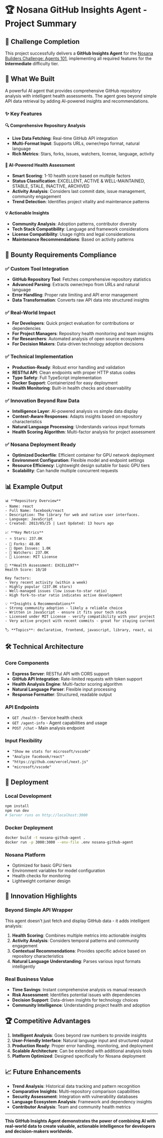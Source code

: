 # 🏆 Nosana GitHub Insights Agent - Project Summary

## 🎯 Challenge Completion

This project successfully delivers a **GitHub Insights Agent** for the [Nosana Builders Challenge: Agents 101](https://earn.superteam.fun/listing/agent-challenge), implementing all required features for the **Intermediate** difficulty tier.

## 🚀 What We Built

A powerful AI agent that provides comprehensive GitHub repository analysis with intelligent health assessments. The agent goes beyond simple API data retrieval by adding AI-powered insights and recommendations.

### ✨ Key Features

#### 🔍 **Comprehensive Repository Analysis**
- **Live Data Fetching**: Real-time GitHub API integration
- **Multi-Format Input**: Supports URLs, owner/repo format, natural language
- **Rich Metrics**: Stars, forks, issues, watchers, license, language, activity

#### 🧠 **AI-Powered Health Assessment**
- **Smart Scoring**: 1-10 health score based on multiple factors
- **Status Classification**: EXCELLENT, ACTIVE & WELL-MAINTAINED, STABLE, STALE, INACTIVE, ARCHIVED
- **Activity Analysis**: Considers last commit date, issue management, community engagement
- **Trend Detection**: Identifies project vitality and maintenance patterns

#### 💡 **Actionable Insights**
- **Community Analysis**: Adoption patterns, contributor diversity
- **Tech Stack Compatibility**: Language and framework considerations
- **License Compatibility**: Usage rights and legal considerations
- **Maintenance Recommendations**: Based on activity patterns

## 🏅 Bounty Requirements Compliance

### ✅ **Custom Tool Integration** 
- **GitHub Repository Tool**: Fetches comprehensive repository statistics
- **Advanced Parsing**: Extracts owner/repo from URLs and natural language
- **Error Handling**: Proper rate limiting and API error management
- **Data Transformation**: Converts raw API data into structured insights

### ✅ **Real-World Impact**
- **For Developers**: Quick project evaluation for contributions or dependencies
- **For Project Managers**: Repository health monitoring and team insights
- **For Researchers**: Automated analysis of open source ecosystems
- **For Decision Makers**: Data-driven technology adoption decisions

### ✅ **Technical Implementation**
- **Production-Ready**: Robust error handling and validation
- **RESTful API**: Clean endpoints with proper HTTP status codes
- **Type Safety**: Full TypeScript implementation
- **Docker Support**: Containerized for easy deployment
- **Health Monitoring**: Built-in health checks and observability

### ✅ **Innovation Beyond Raw Data**
- **Intelligence Layer**: AI-powered analysis vs simple data display
- **Context-Aware Responses**: Adapts insights based on repository characteristics
- **Natural Language Processing**: Understands various input formats
- **Health Scoring Algorithm**: Multi-factor analysis for project assessment

### ✅ **Nosana Deployment Ready**
- **Optimized Dockerfile**: Efficient container for GPU network deployment
- **Environment Configuration**: Flexible model and endpoint settings
- **Resource Efficiency**: Lightweight design suitable for basic GPU tiers
- **Scalability**: Can handle multiple concurrent requests

## 📊 Example Output

```
📊 **Repository Overview**
- Name: react
- Full Name: facebook/react
- Description: The library for web and native user interfaces.
- Language: JavaScript
- Created: 2013/05/25 | Last Updated: 13 hours ago

📈 **Key Metrics**
- ⭐ Stars: 237.0K
- 🍴 Forks: 48.8K
- 🐛 Open Issues: 1.0K
- 👀 Watchers: 237.0K
- 📄 License: MIT License

🏥 **Health Assessment: EXCELLENT**
Health Score: 10/10

Key factors:
- Very recent activity (within a week)
- Highly popular (237.0K stars)
- Well-managed issues (low issue-to-star ratio)
- High fork-to-star ratio indicates active development

💡 **Insights & Recommendations**
- Strong community adoption - likely a reliable choice
- Written in JavaScript - ensure it fits your tech stack
- Licensed under MIT License - verify compatibility with your project
- Very active project with recent commits - great for staying current

🏷️ **Topics**: declarative, frontend, javascript, library, react, ui
```

## 🛠️ Technical Architecture

### **Core Components**
- **Express Server**: RESTful API with CORS support
- **GitHub API Integration**: Rate-limited requests with token support
- **Health Analysis Engine**: Multi-factor scoring algorithm
- **Natural Language Parser**: Flexible input processing
- **Response Formatter**: Structured, readable output

### **API Endpoints**
- `GET /health` - Service health check
- `GET /agent-info` - Agent capabilities and usage
- `POST /chat` - Main analysis endpoint

### **Input Flexibility**
- `"Show me stats for microsoft/vscode"`
- `"Analyze facebook/react"`
- `"https://github.com/vercel/next.js"`
- `"microsoft/vscode"`

## 🚀 Deployment

### **Local Development**
```bash
npm install
npm run dev
# Server runs on http://localhost:3000
```

### **Docker Deployment**
```bash
docker build -t nosana-github-agent .
docker run -p 3000:3000 --env-file .env nosana-github-agent
```

### **Nosana Platform**
- Optimized for basic GPU tiers
- Environment variables for model configuration
- Health checks for monitoring
- Lightweight container design

## 🎯 Innovation Highlights

### **Beyond Simple API Wrapper**
This agent doesn't just fetch and display GitHub data - it adds intelligent analysis:

1. **Health Scoring**: Combines multiple metrics into actionable insights
2. **Activity Analysis**: Considers temporal patterns and community engagement
3. **Contextual Recommendations**: Provides specific advice based on repository characteristics
4. **Natural Language Understanding**: Parses various input formats intelligently

### **Real Business Value**
- **Time Savings**: Instant comprehensive analysis vs manual research
- **Risk Assessment**: Identifies potential issues with dependencies
- **Decision Support**: Data-driven insights for technology choices
- **Community Intelligence**: Understanding project health and adoption

## 🏆 Competitive Advantages

1. **Intelligent Analysis**: Goes beyond raw numbers to provide insights
2. **User-Friendly Interface**: Natural language input and structured output
3. **Production Ready**: Proper error handling, monitoring, and deployment
4. **Scalable Architecture**: Can be extended with additional analysis tools
5. **Platform Optimized**: Designed specifically for Nosana deployment

## 📈 Future Enhancements

- **Trend Analysis**: Historical data tracking and pattern recognition
- **Comparative Insights**: Multi-repository comparison capabilities
- **Security Assessment**: Integration with vulnerability databases
- **Language Ecosystem Analysis**: Framework and dependency insights
- **Contributor Analysis**: Team and community health metrics

---

**This GitHub Insights Agent demonstrates the power of combining AI with real-world data to create valuable, actionable intelligence for developers and decision-makers worldwide.** 